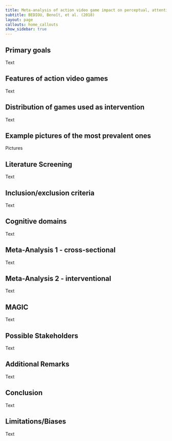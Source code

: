 ```yaml
---
title: Meta-analysis of action video game impact on perceptual, attentional, and cognitive skills
subtitle: BEDIOU, Benoît, et al. (2018)
layout: page
callouts: home_callouts
show_sidebar: true
---
```


## Primary goals

Text

## Features of action video games

Text

## Distribution of games used as intervention

Text

## Example pictures of the most prevalent ones

Pictures

## Literature Screening

Text

## Inclusion/exclusion criteria

Text

## Cognitive domains

Text

## Meta-Analysis 1 - cross-sectional

Text

## Meta-Analysis 2 - interventional

Text

## MAGIC

Text

## Possible Stakeholders

Text

## Additional Remarks

Text

## Conclusion

Text

## Limitations/Biases

Text